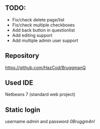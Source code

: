 TODO:
-------
- Fix/check delete page/list
- Fix/check multiple checkboxes
- Add back button in questionlist
- Add editing support
- Add multiple admin user support

Repository
-----------
https://github.com/HazCod/BruggmanQ

Used IDE
-----------
Netbeans 7 (standard web project)

Static login
--------------
username *admin* and password *0Bruggm4n!*
